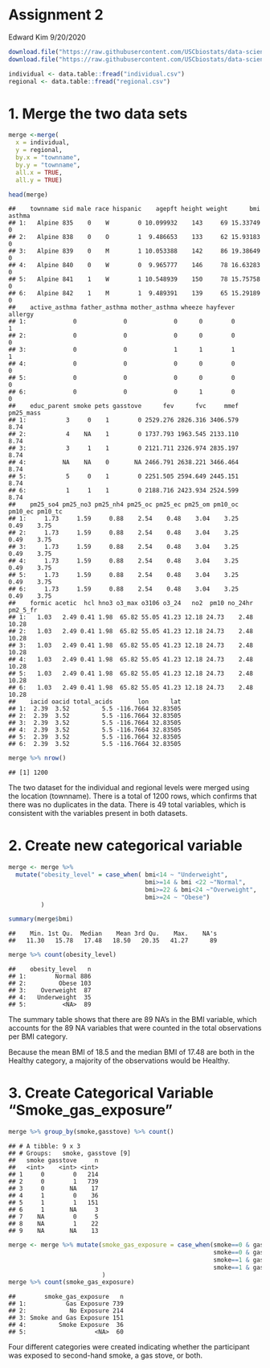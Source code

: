 Assignment 2
================
Edward Kim
9/20/2020

``` r
download.file("https://raw.githubusercontent.com/USCbiostats/data-science-data/master/01_chs/chs_individual.csv", destfile= "individual.csv")
download.file("https://raw.githubusercontent.com/USCbiostats/data-science-data/master/01_chs/chs_regional.csv", destfile = "regional.csv")

individual <- data.table::fread("individual.csv")
regional <- data.table::fread("regional.csv")
```

# 1\. Merge the two data sets

``` r
merge <-merge(
  x = individual,
  y = regional,
  by.x = "townname",
  by.y = "townname",
  all.x = TRUE,
  all.y = TRUE)

head(merge)
```

    ##    townname sid male race hispanic    agepft height weight      bmi asthma
    ## 1:   Alpine 835    0    W        0 10.099932    143     69 15.33749      0
    ## 2:   Alpine 838    0    O        1  9.486653    133     62 15.93183      0
    ## 3:   Alpine 839    0    M        1 10.053388    142     86 19.38649      0
    ## 4:   Alpine 840    0    W        0  9.965777    146     78 16.63283      0
    ## 5:   Alpine 841    1    W        1 10.548939    150     78 15.75758      0
    ## 6:   Alpine 842    1    M        1  9.489391    139     65 15.29189      0
    ##    active_asthma father_asthma mother_asthma wheeze hayfever allergy
    ## 1:             0             0             0      0        0       1
    ## 2:             0             0             0      0        0       0
    ## 3:             0             0             1      1        1       1
    ## 4:             0             0             0      0        0       0
    ## 5:             0             0             0      0        0       0
    ## 6:             0             0             0      1        0       0
    ##    educ_parent smoke pets gasstove      fev      fvc     mmef pm25_mass
    ## 1:           3     0    1        0 2529.276 2826.316 3406.579      8.74
    ## 2:           4    NA    1        0 1737.793 1963.545 2133.110      8.74
    ## 3:           3     1    1        0 2121.711 2326.974 2835.197      8.74
    ## 4:          NA    NA    0       NA 2466.791 2638.221 3466.464      8.74
    ## 5:           5     0    1        0 2251.505 2594.649 2445.151      8.74
    ## 6:           1     1    1        0 2188.716 2423.934 2524.599      8.74
    ##    pm25_so4 pm25_no3 pm25_nh4 pm25_oc pm25_ec pm25_om pm10_oc pm10_ec pm10_tc
    ## 1:     1.73     1.59     0.88    2.54    0.48    3.04    3.25    0.49    3.75
    ## 2:     1.73     1.59     0.88    2.54    0.48    3.04    3.25    0.49    3.75
    ## 3:     1.73     1.59     0.88    2.54    0.48    3.04    3.25    0.49    3.75
    ## 4:     1.73     1.59     0.88    2.54    0.48    3.04    3.25    0.49    3.75
    ## 5:     1.73     1.59     0.88    2.54    0.48    3.04    3.25    0.49    3.75
    ## 6:     1.73     1.59     0.88    2.54    0.48    3.04    3.25    0.49    3.75
    ##    formic acetic  hcl hno3 o3_max o3106 o3_24   no2  pm10 no_24hr pm2_5_fr
    ## 1:   1.03   2.49 0.41 1.98  65.82 55.05 41.23 12.18 24.73    2.48    10.28
    ## 2:   1.03   2.49 0.41 1.98  65.82 55.05 41.23 12.18 24.73    2.48    10.28
    ## 3:   1.03   2.49 0.41 1.98  65.82 55.05 41.23 12.18 24.73    2.48    10.28
    ## 4:   1.03   2.49 0.41 1.98  65.82 55.05 41.23 12.18 24.73    2.48    10.28
    ## 5:   1.03   2.49 0.41 1.98  65.82 55.05 41.23 12.18 24.73    2.48    10.28
    ## 6:   1.03   2.49 0.41 1.98  65.82 55.05 41.23 12.18 24.73    2.48    10.28
    ##    iacid oacid total_acids       lon      lat
    ## 1:  2.39  3.52         5.5 -116.7664 32.83505
    ## 2:  2.39  3.52         5.5 -116.7664 32.83505
    ## 3:  2.39  3.52         5.5 -116.7664 32.83505
    ## 4:  2.39  3.52         5.5 -116.7664 32.83505
    ## 5:  2.39  3.52         5.5 -116.7664 32.83505
    ## 6:  2.39  3.52         5.5 -116.7664 32.83505

``` r
merge %>% nrow()
```

    ## [1] 1200

The two dataset for the individual and regional levels were merged using
the location (townname). There is a total of 1200 rows, which confirms
that there was no duplicates in the data. There is 49 total variables,
which is consistent with the variables present in both datasets.

# 2\. Create new categorical variable

``` r
merge <- merge %>% 
  mutate("obesity_level" = case_when( bmi<14 ~ "Underweight",
                                      bmi>=14 & bmi <22 ~"Normal",
                                      bmi>=22 & bmi<24 ~"Overweight",
                                      bmi>=24 ~ "Obese")
         )

summary(merge$bmi)
```

    ##    Min. 1st Qu.  Median    Mean 3rd Qu.    Max.    NA's 
    ##   11.30   15.78   17.48   18.50   20.35   41.27      89

``` r
merge %>% count(obesity_level)
```

    ##    obesity_level   n
    ## 1:        Normal 886
    ## 2:         Obese 103
    ## 3:    Overweight  87
    ## 4:   Underweight  35
    ## 5:          <NA>  89

The summary table shows that there are 89 NA’s in the BMI variable,
which accounts for the 89 NA variables that were counted in the total
observations per BMI category.

Because the mean BMI of 18.5 and the median BMI of 17.48 are both in the
Healthy category, a majority of the observations would be Healthy.

# 3\. Create Categorical Variable “Smoke\_gas\_exposure”

``` r
merge %>% group_by(smoke,gasstove) %>% count()
```

    ## # A tibble: 9 x 3
    ## # Groups:   smoke, gasstove [9]
    ##   smoke gasstove     n
    ##   <int>    <int> <int>
    ## 1     0        0   214
    ## 2     0        1   739
    ## 3     0       NA    17
    ## 4     1        0    36
    ## 5     1        1   151
    ## 6     1       NA     3
    ## 7    NA        0     5
    ## 8    NA        1    22
    ## 9    NA       NA    13

``` r
merge <- merge %>% mutate(smoke_gas_exposure = case_when(smoke==0 & gasstove ==0 ~ "No Exposure",
                                                         smoke==0 & gasstove==1 ~ "Gas Exposure",
                                                         smoke==1 & gasstove ==0~ "Smoke Exposure",
                                                         smoke==1 & gasstove ==1 ~ "Smoke and Gas Exposure")
                          )
merge %>% count(smoke_gas_exposure)
```

    ##        smoke_gas_exposure   n
    ## 1:           Gas Exposure 739
    ## 2:            No Exposure 214
    ## 3: Smoke and Gas Exposure 151
    ## 4:         Smoke Exposure  36
    ## 5:                   <NA>  60

Four different categories were created indicating whether the
participant was exposed to second-hand smoke, a gas stove, or both.

